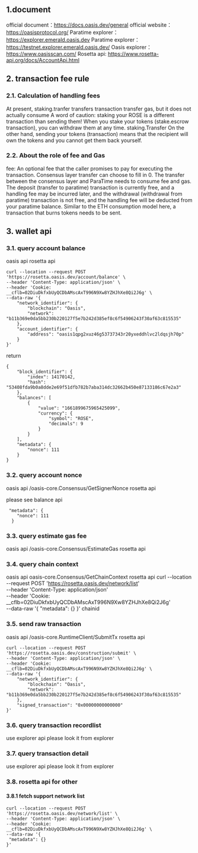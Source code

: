 ## 1.document

official document：https://docs.oasis.dev/general
official website：https://oasisprotocol.org/
Paratime explorer：https://explorer.emerald.oasis.dev
Paratime explorer：https://testnet.explorer.emerald.oasis.dev/
Oasis explorer：https://www.oasisscan.com/
Rosetta api: https://www.rosetta-api.org/docs/AccountApi.html

## 2. transaction fee rule

### 2.1. Calculation of handling fees

At present, staking.tranfer transfers transaction transfer gas, but it does not actually consume
A word of caution: staking your ROSE is a different transaction than sending them! When you stake your tokens (stake.escrow transaction), you can withdraw them at any time. staking.Transfer On the other hand, sending your tokens (transaction) means that the recipient will own the tokens and you cannot get them back yourself.

### 2.2. About the role of fee and Gas

fee: An optional fee that the caller promises to pay for executing the transaction. Consensus layer transfer can choose to fill in 0. The transfer between the consensus layer and ParaTime needs to consume fee and gas. The deposit (transfer to paratime) transaction is currently free, and a handling fee may be incurred later, and the withdrawal (withdrawal from paratime) transaction is not free, and the handling fee will be deducted from your paratime balance. Similar to the ETH consumption model here, a transaction that burns tokens needs to be sent.

## 3. wallet api

### 3.1. query account balance
oasis api
rosetta api
```azure
curl --location --request POST 'https://rosetta.oasis.dev/account/balance' \
--header 'Content-Type: application/json' \
--header 'Cookie: __cflb=02DiuDkfxbUyQCDbAMscAxT996N9Xw8YZHJhXe8Qi2J6g' \
--data-raw '{
    "network_identifier": {
        "blockchain": "Oasis",
        "network": "b11b369e0da5bb230b220127f5e7b242d385ef8c6f54906243f30af63c815535"
    },
    "account_identifier": {
        "address": "oasis1qpg2xuz46g53737343r20yxeddhlvc2ldqsjh70p"
    }
}'
```
return
```azure
{
    "block_identifier": {
        "index": 14170142,
        "hash": "53408fda9b0a8dde2e69f51dfb782b7aba314dc32662b450e87133186c67e2a3"
    },
    "balances": [
        {
            "value": "1661899675965425099",
            "currency": {
                "symbol": "ROSE",
                "decimals": 9
            }
        }
    ],
    "metadata": {
        "nonce": 111
    }
}
```

### 3.2. query account nonce
oasis api
/oasis-core.Consensus/GetSignerNonce
rosetta api

please see balance api
```azure
 "metadata": {
    "nonce": 111
  }
```


### 3.3. query estimate gas fee
oasis api
/oasis-core.Consensus/EstimateGas
rosetta api


### 3.4. query chain context
oasis api
oasis-core.Consensus/GetChainContext
rosetta api
curl --location --request POST 'https://rosetta.oasis.dev/network/list' \
--header 'Content-Type: application/json' \
--header 'Cookie: __cflb=02DiuDkfxbUyQCDbAMscAxT996N9Xw8YZHJhXe8Qi2J6g' \
--data-raw '{
"metadata": {}
}'
chainid 

### 3.5. send raw transaction
oasis api
/oasis-core.RuntimeClient/SubmitTx
rosetta api
```azure
curl --location --request POST 'https://rosetta.oasis.dev/construction/submit' \
--header 'Content-Type: application/json' \
--header 'Cookie: __cflb=02DiuDkfxbUyQCDbAMscAxT996N9Xw8YZHJhXe8Qi2J6g' \
--data-raw '{
    "network_identifier": {
        "blockchain": "Oasis",
        "network": "b11b369e0da5bb230b220127f5e7b242d385ef8c6f54906243f30af63c815535"
    },
    "signed_transaction": "0x00000000000000"
}'
```

### 3.6. query transaction recordlist
use explorer api
please look it from explorer

### 3.7. query transaction detail
use explorer api
please look it from explorer

### 3.8. rosetta api for other

#### 3.8.1 fetch support network list

```azure
curl --location --request POST 'https://rosetta.oasis.dev/network/list' \
--header 'Content-Type: application/json' \
--header 'Cookie: __cflb=02DiuDkfxbUyQCDbAMscAxT996N9Xw8YZHJhXe8Qi2J6g' \
--data-raw '{
 "metadata": {}
}'

```





